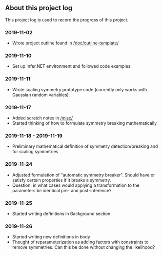 ## About this project log

This project log is used to record the progress of this project.


### 2019-11-02

* Wrote project outline found in [/doc/outline-template/](https://github.com/chiukenny/kc-stat547c/tree/master/doc/outline-template)


### 2019-11-10

* Set up Infer.NET environment and followed code examples


### 2019-11-11

* Wrote scaling symmetry prototype code (currently only works with Gaussian random variables)


### 2019-11-17

* Added scratch notes in [/misc/](https://github.com/chiukenny/kc-stat547c/tree/master/misc)
* Started thinking of how to formulate symmetry breaking mathematically

### 2019-11-18 - 2019-11-19

* Preliminary mathematical definition of symmetry detection/breaking and for scaling symmetries

### 2019-11-24

* Adjusted formulation of "automatic symmetry breaker". Should have or satisfy certain properties if it breaks a symmetry.
* Question: in what cases would applying a transformation to the parameters be identical pre- and post-inference?

### 2019-11-25

* Started writing definitions in Background section

### 2019-11-26

* Started writing new definitions in body
* Thought of reparameterization as adding factors with constraints to remove symmetries. Can this be done without changing the likelihood?